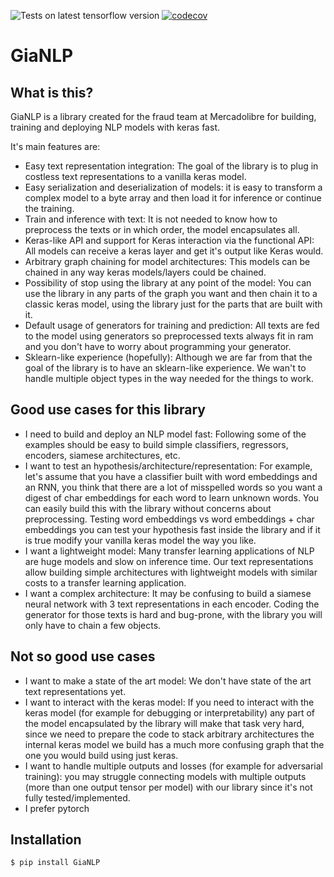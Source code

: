 ![Tests on latest tensorflow version](https://github.com/jian01/GiaNLP/actions/workflows/tests.yml/badge.svg?branch=main) [![codecov](https://codecov.io/gh/jian01/GiaNLP/branch/main/graph/badge.svg)](https://codecov.io/gh/jian01/GiaNLP)

# GiaNLP

## What is this?

GiaNLP is a library created for the fraud team at Mercadolibre for building, training and deploying NLP models with keras fast.

It's main features are:
* Easy text representation integration: The goal of the library is to plug in costless text representations to a vanilla keras model.
* Easy serialization and deserialization of models: it is easy to transform a complex model to a byte array and then load it for inference or continue the training.
* Train and inference with text: It is not needed to know how to preprocess the texts or in which order, the model encapsulates all.
* Keras-like API and support for Keras interaction via the functional API: All models can receive a keras layer and get it's output like Keras would.
* Arbitrary graph chaining for model architectures: This models can be chained in any way keras models/layers could be chained.
* Possibility of stop using the library at any point of the model: You can use the library in any parts of the graph you want and then chain it to a classic keras model, using the library just for the parts that are built with it.
* Default usage of generators for training and prediction: All texts are fed to the model using generators so preprocessed texts always fit in ram and you don't have to worry about programming your generator.
* Sklearn-like experience (hopefully): Although we are far from that the goal of the library is to have an sklearn-like experience. We wan't to handle multiple object types in the way needed for the things to work.

## Good use cases for this library

* I need to build and deploy an NLP model fast: Following some of the examples should be easy to build simple classifiers, regressors, encoders, siamese architectures, etc.
* I want to test an hypothesis/architecture/representation: For example, let's assume that you have a classifier built with word embeddings and an RNN, you think that there are a lot of misspelled words so you want a digest of char embeddings for each word to learn unknown words. You can easily build this with the library without concerns about preprocessing. Testing word embeddings vs word embeddings + char embeddings you can test your hypothesis fast inside the library and if it is true modify your vanilla keras model the way you like.
* I want a lightweight model: Many transfer learning applications of NLP are huge models and slow on inference time. Our text representations allow building simple architectures with lightweight models with similar costs to a transfer learning application.
* I want a complex architecture: It may be confusing to build a siamese neural network with 3 text representations in each encoder. Coding the generator for those texts is hard and bug-prone, with the library you will only have to chain a few objects.

## Not so good use cases

* I want to make a state of the art model: We don't have state of the art text representations yet.
* I want to interact with the keras model: If you need to interact with the keras model (for example for debugging or interpretability) any part of the model encapsulated by the library will make that task very hard, since we need to prepare the code to stack arbitrary architectures the internal keras model we build has a much more confusing graph that the one you would build using just keras.
* I want to handle multiple outputs and losses (for example for adversarial training): you may struggle connecting models with multiple outputs (more than one output tensor per model) with our library since it's not fully tested/implemented.
* I prefer pytorch

## Installation

```bash
$ pip install GiaNLP
```